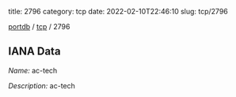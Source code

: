 title: 2796
category: tcp
date: 2022-02-10T22:46:10
slug: tcp/2796

[portdb](/) / [tcp](/category/tcp.html) / 2796


## IANA Data

_Name:_ ac-tech

_Description:_ ac-tech

